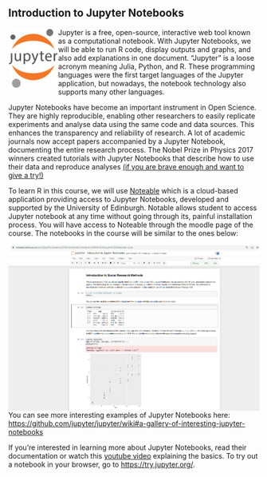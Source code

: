 ## Introduction to Jupyter Notebooks 

<img src="Figures/Jupyter_logo.svg.png" align="left" alt="Jupyter Notebooks Logo" title="Jupyter Notebooks Logo" width="100" height="120"> Jupyter is a free, open-source, interactive web tool known as a computational notebook. With Jupyter Notebooks, we will be able to run R code, display outputs and graphs, and also add explanations in one document. “Jupyter” is a loose acronym meaning Julia, Python, and R. These programming languages were the first target languages of the Jupyter application, but nowadays, the notebook technology also supports many other languages. 

Jupyter Notebooks have become an important instrument in Open Science. They are highly reproducible, enabling other researchers to easily replicate experiments and analyse data using the same code and data sources. This enhances the transparency and reliability of research.  A lot of academic journals now accept papers accompanied by a Jupyter Notebook, documenting the entire research process. The Nobel Prize in Physics 2017 winners created tutorials with Jupyter Notebooks that describe how to use their data and reproduce analyses [(if you are brave enough and want to give a try!)](https://losc.ligo.org/tutorials/)

To learn R in this course, we will use [Noteable](https://noteable.edina.ac.uk/) which is a cloud-based application providing access to Jupyter Notebooks, developed and supported by the University of Edinburgh. Notable allows student to access Jupyter notebook at any time without going through its, painful installation process. You will have access to Noteable through the moodle page of the course. The notebooks in the course will be similar to the ones below:

<img src="Figures/notebook_example.png" align="left" alt="Jupyter Notebooks Example" title="Jupyter Notebooks Example">

You can see more interesting examples of Jupyter Notebooks here:
https://github.com/jupyter/jupyter/wiki#a-gallery-of-interesting-jupyter-notebooks

If you’re interested in learning more about Jupyter Notebooks, read their documentation or watch this [youtube video](https://www.youtube.com/embed/oJ6z02N0Te0) explaining the basics. To try out a notebook in your browser, go to https://try.jupyter.org/.
